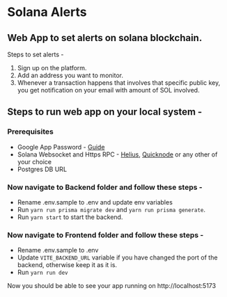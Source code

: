 # Solana Alerts

## Web App to set alerts on solana blockchain.
Steps to set alerts -
1. Sign up on the platform.
2. Add an address you want to monitor.
3. Whenever a transaction happens that involves that specific public key, you get notification on your email with amount of SOL involved.

## Steps to run web app on your local system -
### Prerequisites
- Google App Password - [Guide](https://support.google.com/accounts/answer/185833?hl=en)
- Solana Websocket and Https RPC - [Helius](https://www.helius.dev/), [Quicknode](https://www.quicknode.com/) or any other of your choice
- Postgres DB URL

### Now navigate to Backend folder and follow these steps -
- Rename .env.sample to .env and update env variables
- Run `yarn run prisma migrate dev` and `yarn run prisma generate`.
- Run `yarn start` to start the backend.

### Now navigate to Frontend folder and follow these steps -
- Rename .env.sample to .env
- Update `VITE_BACKEND_URL` variable if you have changed the port of the backend, otherwise keep it as it is.
- Run `yarn run dev`

Now you should be able to see your app running on http://localhost:5173
